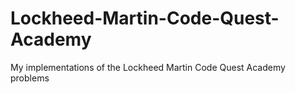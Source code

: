 # Lockheed-Martin-Code-Quest-Academy
My implementations of the Lockheed Martin Code Quest Academy problems
